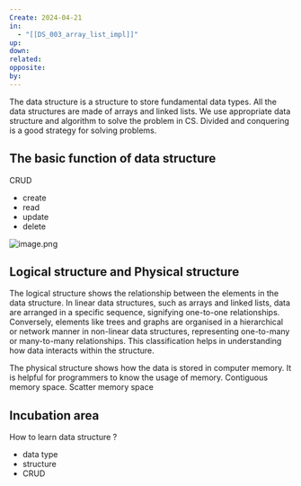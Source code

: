 ```yaml
---
Create: 2024-04-21
in:
  - "[[DS_003_array_list_impl]]"
up: 
down: 
related: 
opposite: 
by:
---
```

The data structure is a structure to store fundamental data types. All the data structures are made of arrays and linked lists. 
We use appropriate data structure and algorithm to solve the problem in CS. 
Divided and conquering is a good strategy for solving problems.

## The basic function of data structure 
CRUD
- create
- read
- update
- delete

![image.png](https://obsidianpicture-1320276993.cos.ap-hongkong.myqcloud.com/Obsidian/Picture/202404221014655.png)
## Logical structure and Physical structure

The logical structure shows the relationship between the elements in the data structure. In linear data structures, such as arrays and linked lists, data are arranged in a specific sequence, signifying one-to-one relationships. Conversely, elements like trees and graphs are organised in a hierarchical or network manner in non-linear data structures, representing one-to-many or many-to-many relationships. This classification helps in understanding how data interacts within the structure. 

The physical structure shows how the data is stored in computer memory. It is helpful for programmers to know the usage of memory. Contiguous memory space. Scatter memory space 


## Incubation area

How to learn data structure
?
- data type
- structure
- CRUD

